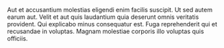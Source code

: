 Aut et accusantium molestias eligendi enim facilis suscipit. Ut sed autem earum aut. Velit et aut quis laudantium quia deserunt omnis veritatis provident. Qui explicabo minus consequatur est. Fuga reprehenderit qui et recusandae in voluptas. Magnam molestiae corporis illo voluptas quis officiis.